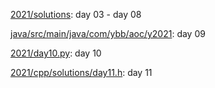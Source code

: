 [2021/solutions](https://github.com/saintdianabless/advent-of-code/tree/main/2021/solutions): day 03 - day 08

[java/src/main/java/com/ybb/aoc/y2021](https://github.com/saintdianabless/advent-of-code/tree/main/2021/java/src/main/java/com/ybb/aoc/y2021): day 09

[2021/day10.py](https://github.com/saintdianabless/advent-of-code/blob/main/2021/day10.py): day 10

[2021/cpp/solutions/day11.h](https://github.com/saintdianabless/advent-of-code/blob/main/2021/cpp/solutions/day11.h): day 11
